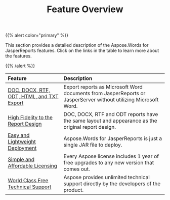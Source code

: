 ﻿---
title: Feature Overview
articleTitle: Feature Overview
linktitle: Feature Overview
description: "This section provides a detailed description of the Aspose.Words for JasperReports features."
type: docs
weight: 10
url: /jasperreports/feature-overview/
---

{{% alert color="primary" %}} 

This section provides a detailed description of the Aspose.Words for JasperReports features. Click on the links in the table to learn more about the features. 

{{% /alert %}} 

|Feature |Description |
| :- | :- |
|[DOC, DOCX, RTF, ODT, HTML, and TXT Export](/words/jasperreports/doc-docx-rtf-odt-html-and-txt-export/)|Export reports as Microsoft Word documents from JasperReports or JasperServer without utilizing Microsoft Word. |
|[High Fidelity to the Report Design](/words/jasperreports/high-fidelity-to-the-report-design/)|DOC, DOCX, RTF and ODT reports have the same layout and appearance as the original report design. |
|[Easy and Lightweight Deployment](/words/jasperreports/easy-and-lightweight-deployment/)|Aspose.Words for JasperReports is just a single JAR file to deploy.|
|[Simple and Affordable Licensing](/words/jasperreports/simple-and-affordable-licensing/)|Every Aspose license includes 1 year of free upgrades to any new version that comes out.|
|[World Class Free Technical Support](/words/jasperreports/world-class-free-technical-support/)|Aspose provides unlimited technical support directly by the developers of the product.|

